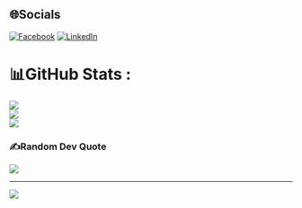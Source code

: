 
## 🌐Socials
[![Facebook](https://img.shields.io/badge/Facebook-%231877F2.svg?logo=Facebook&logoColor=white)](https://facebook.com/https://www.facebook.com/thanhhiu1304/) [![LinkedIn](https://img.shields.io/badge/LinkedIn-%230077B5.svg?logo=linkedin&logoColor=white)](https://linkedin.com/in/https://www.linkedin.com/in/hieu-nguyen-746a182b6/) 

# 📊GitHub Stats :
![](https://github-readme-stats.vercel.app/api?username=thanhhieu13&theme=radical&hide_border=false&include_all_commits=true&count_private=false)<br/>
![](https://github-readme-streak-stats.herokuapp.com/?user=thanhhieu13&theme=radical&hide_border=false)<br/>
![](https://github-readme-stats.vercel.app/api/top-langs/?username=thanhhieu13&theme=radical&hide_border=false&include_all_commits=true&count_private=false&layout=compact)

### ✍️Random Dev Quote
![](https://quotes-github-readme.vercel.app/api?type=horizontal&theme=radical)

---
[![](https://visitcount.itsvg.in/api?id=thanhhieu13&icon=0&color=0)](https://visitcount.itsvg.in)
